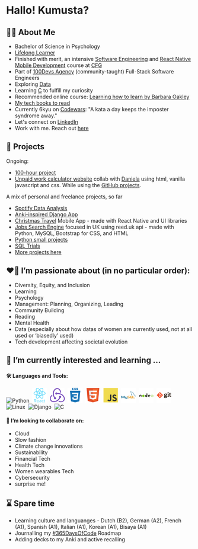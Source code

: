 # Hallo! Kumusta?

## 👩‍💻 About Me

- Bachelor of Science in Psychology
- [Lifelong Learner](https://www.notion.so/agcdtmr/Lifelong-Learner-e0b374ab9f9b4c0180a445c505ee88b6?pvs=4)
- Finished with merit, an intensive [Software Engineering](https://github.com/agcdtmr/cfg_group_project/blob/main/Certificate%2012.04.23.pdf) and [React Native Mobile Development](https://github.com/agcdtmr/christmas-travel/blob/main/Certificate.pdf) course at [CFG](https://codefirstgirls.com/) 
- Part of [100Devs Agency](https://leonnoel.com/100devs/) (community-taught) Full-Stack Software Engineers
- Exploring [Data](https://github.com/agcdtmr/data)
- Learning [C](https://github.com/agcdtmr/exploring-c) to fulfill my curiosity
- Recommended online course: [Learning how to learn by Barbara Oakley](https://www.coursera.org/learn/learning-how-to-learn)
- [My tech books to read](https://github.com/agcdtmr/women-in-tech-books/blob/main/README.md)
- Currently 6kyu on [Codewars](https://www.codewars.com/users/adtmr): "A kata a day keeps the imposter syndrome away." 
- Let's connect on [LinkedIn](https://www.linkedin.com/in/anjcalleja/)
- Work with me. Reach out [here](https://www.canva.com/design/DAE_7ll36jo/rIxnIpS9fDgGNJOr9UYtqg/view?utm_content=DAE_7ll36jo&utm_campaign=designshare&utm_medium=link&utm_source=publishsharelink)
<!-- - Making a lot of mistakes [LeetCode](https://leetcode.com/anjdeitmer/) -->

<!-- [![Top Langs](https://github-readme-stats.vercel.app/api/top-langs/?username=agcdtmr&layout=compact&theme=vision-friendly-dark)](https://github.com/anuraghazra/github-readme-stats) -->

## 🚧 Projects

Ongoing: 

- [100-hour project](https://github.com/agcdtmr/100hr-project-others)
- [Unpaid work calculator website](https://github.com/agcdtmr/fictional-umbrella) collab with [Daniela](https://github.com/dadaniela) using html, vanilla javascript and css. While using the [GitHub projects](https://github.com/users/agcdtmr/projects/4).
<!-- - [Job search web app](https://github.com/agcdtmr/didactic-journey) tools- themuse.com api, python, django, sqlite -->
<!-- - [Tracker App:](https://github.com/agcdtmr/cfg-tracker-mobile-app) tools- react native, maps library and other ui library like paper, vector icons -->
<!-- - Mini [Python](https://github.com/agcdtmr/Python-Projects) projects -->

A mix of personal and freelance projects, so far


- [Spotify Data Analysis](https://github.com/agcdtmr/spotify-data)
- [Anki-inspired Django App](https://github.com/agcdtmr/anki-inspired-app)
- [Christmas Travel](https://github.com/agcdtmr/christmas-travel) Mobile App - made with React Native and UI libraries
- [Jobs Search Engine](https://github.com/agcdtmr/cfg_group_project) focused in UK using reed.uk api - made with Python, MySQL, Bootstrap for CSS, and HTML
- [Python small projects](https://github.com/agcdtmr/Python-Projects)
- [SQL Trials](https://github.com/agcdtmr/sql-projects)
- [More projects here](https://github.com/agcdtmr?tab=repositories)


## ❤️‍🔥 I’m passionate about (in no particular order):
- Diversity, Equity, and Inclusion
- Learning
- Psychology 
- Management: Planning, Organizing, Leading
- Community Building
- Reading
- Mental Health
- Data (especially about how datas of women are currently used, not at all used or ‘biasedly’ used)
- Tech development affecting societal evolution



## 🌱 I’m currently interested and learning ...
#### :hammer_and_wrench: Languages and Tools:
<div>
  <img src="https://cdn.jsdelivr.net/gh/devicons/devicon/icons/python/python-original.svg" title="Python" alt="Python" width="40" height="40"/>&nbsp;
  <img src="https://github.com/devicons/devicon/blob/master/icons/react/react-original-wordmark.svg" title="React" alt="React" width="40" height="40"/>&nbsp;
  <img src="https://github.com/devicons/devicon/blob/master/icons/redux/redux-original.svg" title="Redux" alt="Redux " width="40" height="40"/>&nbsp;
  <img src="https://github.com/devicons/devicon/blob/master/icons/css3/css3-plain-wordmark.svg"  title="CSS3" alt="CSS" width="40" height="40"/>&nbsp;
  <img src="https://github.com/devicons/devicon/blob/master/icons/html5/html5-original.svg" title="HTML5" alt="HTML" width="40" height="40"/>&nbsp;
  <img src="https://github.com/devicons/devicon/blob/master/icons/javascript/javascript-original.svg" title="JavaScript" alt="JavaScript" width="40" height="40"/>&nbsp;
  <img src="https://github.com/devicons/devicon/blob/master/icons/mysql/mysql-original-wordmark.svg" title="MySQL"  alt="MySQL" width="40" height="40"/>&nbsp;
  <img src="https://github.com/devicons/devicon/blob/master/icons/nodejs/nodejs-original-wordmark.svg" title="NodeJS" alt="NodeJS" width="40" height="40"/>&nbsp;
  <img src="https://github.com/devicons/devicon/blob/master/icons/git/git-original-wordmark.svg" title="Git" **alt="Git" width="40" height="40"/>&nbsp;
  <img src="https://cdn.jsdelivr.net/gh/devicons/devicon/icons/linux/linux-original.svg" title="Linux" alt="Linux" width="40" height="40"/>&nbsp;
  <img src="https://cdn.jsdelivr.net/gh/devicons/devicon/icons/django/django-plain.svg" title="Django" alt="Django" width="40" height="40"/>&nbsp;
  <img src="https://cdn.jsdelivr.net/gh/devicons/devicon/icons/c/c-original.svg" title="C" alt="C" width="40" height="40"/>&nbsp;
</div>

#### 👀 I’m looking to collaborate on:

- Cloud
- Slow fashion
- Climate change innovations
- Sustainability
- Financial Tech
- Health Tech
- Women wearables Tech
- Cybersecurity
- surprise me!

## ⌛ Spare time

- Learning culture and languanges - Dutch (B2), German (A2), French (A1), Spanish (A1), Italian (A1), Korean (A1), Bisaya (A1)
- Journalling my [#365DaysOfCode](https://github.com/agcdtmr/365daysofcode) Roadmap
- Adding decks to my Anki and active recalling
<!---
agcdtmr/agcdtmr is a ✨ special ✨ repository because its `README.md` (this file) appears on your GitHub profile.
You can click the Preview link to take a look at your changes.
--->
